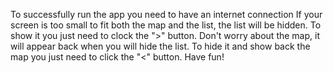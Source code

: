 To successfully run the app you need to have an internet connection
If your screen is too small to fit both the map and the list, the list will be hidden.
To show it you just need to clock the ">" button. Don't worry about the map,
it will appear back when you will hide the list. To hide it and show back the map
you just need to click the "<" button. Have fun!